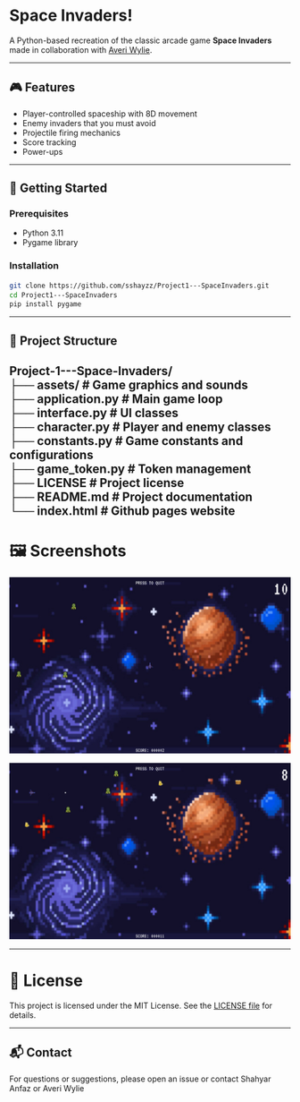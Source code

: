# Space Invaders!

A Python-based recreation of the classic arcade game **Space Invaders** made in collaboration with [Averi Wylie](https://www.linkedin.com/in/averiwylie/).

---

## 🎮 Features

- Player-controlled spaceship with 8D movement 
- Enemy invaders that you must avoid
- Projectile firing mechanics
- Score tracking
- Power-ups

---

## 🚀 Getting Started

### Prerequisites

- Python 3.11
- Pygame library  

### Installation

```bash
git clone https://github.com/sshayzz/Project1---SpaceInvaders.git
cd Project1---SpaceInvaders
pip install pygame
```

---

## 📁 Project Structure

Project-1---Space-Invaders/  
├── assets/             # Game graphics and sounds  
├── application.py      # Main game loop  
├── interface.py        # UI classes  
├── character.py        # Player and enemy classes  
├── constants.py        # Game constants and configurations  
├── game_token.py       # Token management  
├── LICENSE             # Project license  
├── README.md           # Project documentation  
└── index.html          # Github pages website
---

# 🖼️ Screenshots

![Screenshot 1](assets/screenshots/screenshot1.png)

![Screenshot 2](assets/screenshots/screenshot2.png)

---

# 📄 License

This project is licensed under the MIT License. See the [LICENSE file](https://github.com/sshayzz/Project1---SpaceInvaders/blob/7b28ca3717d9426aa35456db62dddda5b0061e96/LICENSE) for details.

---

## 📬 Contact

For questions or suggestions, please open an issue or contact Shahyar Anfaz or Averi Wylie
